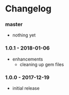 # Changelog

### master

* nothing yet

### 1.0.1 - 2018-01-06

* enhancements
    * cleaning up gem files

### 1.0.0 - 2017-12-19

* initial release
